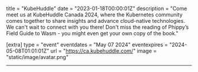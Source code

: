title = "KubeHuddle"
date = "2023-01-18T00:00:01Z"
description = "Come meet us at KubeHuddle Canada 2024, where the Kubernetes community comes together to share insights and advance cloud-native technologies. We can't wait to connect with you there! Don't miss the reading of Phippy’s Field Guide to Wasm - you might even get your own copy of the book."

[extra]
type = "event"
eventdates = "May 07 2024"
eventexpires = "2024-05-08T01:01:01Z"
url = "https://ca.kubehuddle.com/"
image = "static/image/avatar.png"

---
